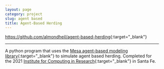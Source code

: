 ```yaml
---
layout: page
category: project
slug: agent based
title: Agent-Based Herding
---
```


<https://github.com/almondheil/agent-based-herding>{:target="_blank"}

---

A python program that uses the [Mesa agent-based modeling library](https://mesa.readthedocs.io/en/stable/){:target="_blank"} to simulate
agent based herding. Completed for the 2021 [Institute for Computing in Research](https://computinginresearch.org/research-internships/){:target="_blank"} in Santa Fe.
